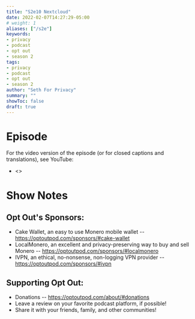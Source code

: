 ```yaml
---
title: "S2e10 Nextcloud"
date: 2022-02-07T14:27:29-05:00
# weight: 1
aliases: ["/s2e"]
keywords:
- privacy
- podcast
- opt out
- season 2
tags:
- privacy
- podcast
- opt out
- season 2
author: "Seth For Privacy"
summary: ""
showToc: false
draft: true
---
```


# Episode



For the video version of the episode (or for closed captions and translations), see YouTube: 

- <>

# Show Notes



## Opt Out's Sponsors:

- Cake Wallet, an easy to use Monero mobile wallet -- https://optoutpod.com/sponsors/#cake-wallet
- LocalMonero, an excellent and privacy-preserving way to buy and sell Monero -- https://optoutpod.com/sponsors/#localmonero
- IVPN, an ethical, no-nonsense, non-logging VPN provider -- https://optoutpod.com/sponsors/#ivpn

## Supporting Opt Out:

- Donations -- https://optoutpod.com/about/#donations
- Leave a review on your favorite podcast platform, if possible!
- Share it with your friends, family, and other communities!
